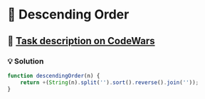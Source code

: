 # 📝 Descending Order

## 🔗 [Task description on CodeWars](https://www.codewars.com/kata/5467e4d82edf8bbf40000155)

### 💡 Solution

```javascript
function descendingOrder(n) {
    return +(String(n).split('').sort().reverse().join(''));
}
```
